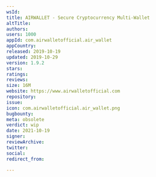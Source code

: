 ```yaml
---
wsId: 
title: AIRWALLET - Secure Cryptocurrency Multi-Wallet
altTitle: 
authors: 
users: 1000
appId: com.airwalletofficial.air_wallet
appCountry: 
released: 2019-10-19
updated: 2019-10-29
version: 1.9.2
stars: 
ratings: 
reviews: 
size: 16M
website: https://www.airwalletofficial.com
repository: 
issue: 
icon: com.airwalletofficial.air_wallet.png
bugbounty: 
meta: obsolete
verdict: wip
date: 2021-10-19
signer: 
reviewArchive: 
twitter: 
social: 
redirect_from: 

---
```


